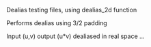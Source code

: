 Dealias testing files, using dealias_2d function

Performs dealias using 3/2 padding

Input (u,v) output (u*v) dealiased in real space ...